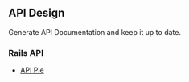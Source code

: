 ## API Design

Generate API Documentation and keep it up to date.

### Rails API

* [API Pie](https://github.com/Apipie/apipie-rails)
